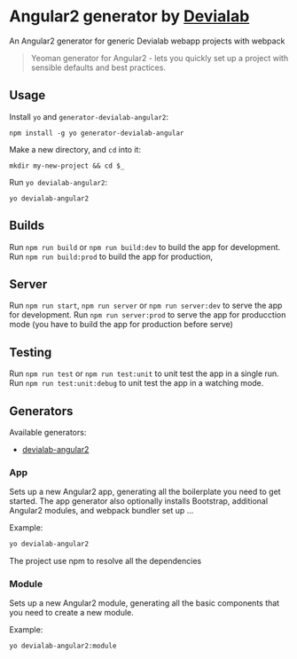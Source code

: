 # Angular2 generator by [Devialab](http://devialab.com)

An Angular2 generator for generic Devialab webapp projects with webpack

> Yeoman generator for Angular2 - lets you quickly set up a project with sensible defaults and best practices.

## Usage

Install `yo` and `generator-devialab-angular2`:
```
npm install -g yo generator-devialab-angular
```

Make a new directory, and `cd` into it:
```
mkdir my-new-project && cd $_
```

Run `yo devialab-angular2`:
```
yo devialab-angular2
```

Builds
------
Run `npm run build` or `npm run build:dev` to build the app for development.
Run `npm run build:prod` to build the app for production,

Server
-----
Run `npm run start`, `npm run server` or `npm run server:dev` to serve the app for development.
Run `npm run server:prod` to serve the app for producction mode (you have to build the app for production before serve)

Testing
-----
Run `npm run test` or `npm run test:unit` to unit test the app in a single run.
Run `npm run test:unit:debug` to unit test the app in a watching mode.

## Generators

Available generators:

* [devialab-angular2](#app)

### App
Sets up a new Angular2 app, generating all the boilerplate you need to get started. The app generator also optionally installs Bootstrap, additional Angular2 modules, and webpack bundler set up ...

Example:
```bash
yo devialab-angular2
```

The project use npm to resolve all the dependencies

### Module
Sets up a new Angular2 module, generating all the basic components that you need to create a new module.

Example:
```bash
yo devialab-angular2:module
```
